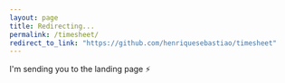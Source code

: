```yaml
---
layout: page
title: Redirecting...
permalink: /timesheet/
redirect_to_link: "https://github.com/henriquesebastiao/timesheet"
---
```


I'm sending you to the landing page ⚡